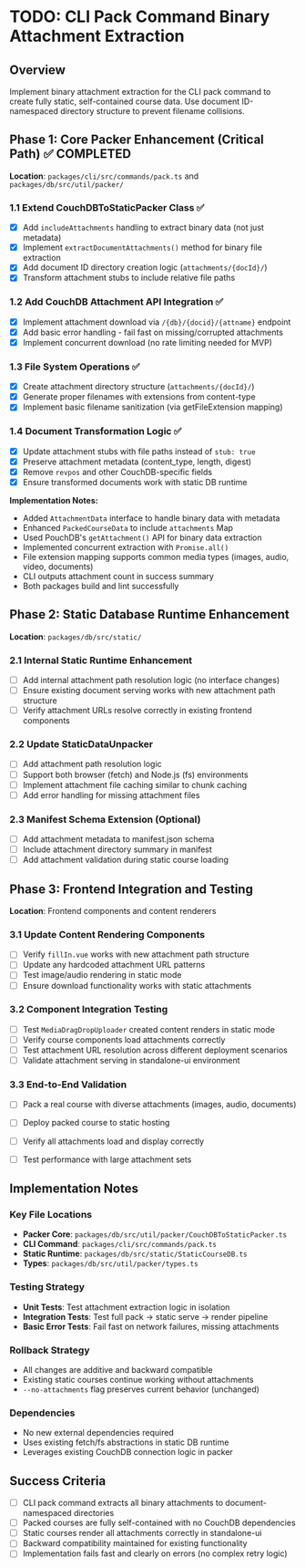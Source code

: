 # TODO: CLI Pack Command Binary Attachment Extraction

## Overview
Implement binary attachment extraction for the CLI pack command to create fully static, self-contained course data. Use document ID-namespaced directory structure to prevent filename collisions.

## Phase 1: Core Packer Enhancement (Critical Path) ✅ COMPLETED
**Location**: `packages/cli/src/commands/pack.ts` and `packages/db/src/util/packer/`

### 1.1 Extend CouchDBToStaticPacker Class ✅
- [x] Add `includeAttachments` handling to extract binary data (not just metadata)
- [x] Implement `extractDocumentAttachments()` method for binary file extraction  
- [x] Add document ID directory creation logic (`attachments/{docId}/`)
- [x] Transform attachment stubs to include relative file paths

### 1.2 Add CouchDB Attachment API Integration ✅
- [x] Implement attachment download via `/{db}/{docid}/{attname}` endpoint
- [x] Add basic error handling - fail fast on missing/corrupted attachments
- [x] Implement concurrent download (no rate limiting needed for MVP)

### 1.3 File System Operations ✅
- [x] Create attachment directory structure (`attachments/{docId}/`)
- [x] Generate proper filenames with extensions from content-type
- [x] Implement basic filename sanitization (via getFileExtension mapping)

### 1.4 Document Transformation Logic ✅
- [x] Update attachment stubs with file paths instead of `stub: true`
- [x] Preserve attachment metadata (content_type, length, digest)
- [x] Remove `revpos` and other CouchDB-specific fields
- [x] Ensure transformed documents work with static DB runtime

**Implementation Notes:**
- Added `AttachmentData` interface to handle binary data with metadata
- Enhanced `PackedCourseData` to include `attachments` Map  
- Used PouchDB's `getAttachment()` API for binary data extraction
- Implemented concurrent extraction with `Promise.all()`
- File extension mapping supports common media types (images, audio, video, documents)
- CLI outputs attachment count in success summary
- Both packages build and lint successfully


## Phase 2: Static Database Runtime Enhancement
**Location**: `packages/db/src/static/`

### 2.1 Internal Static Runtime Enhancement
- [ ] Add internal attachment path resolution logic (no interface changes)
- [ ] Ensure existing document serving works with new attachment path structure
- [ ] Verify attachment URLs resolve correctly in existing frontend components

### 2.2 Update StaticDataUnpacker
- [ ] Add attachment path resolution logic
- [ ] Support both browser (fetch) and Node.js (fs) environments
- [ ] Implement attachment file caching similar to chunk caching
- [ ] Add error handling for missing attachment files

### 2.3 Manifest Schema Extension (Optional)
- [ ] Add attachment metadata to manifest.json schema
- [ ] Include attachment directory summary in manifest
- [ ] Add attachment validation during static course loading

## Phase 3: Frontend Integration and Testing
**Location**: Frontend components and content renderers

### 3.1 Update Content Rendering Components
- [ ] Verify `fillIn.vue` works with new attachment path structure
- [ ] Update any hardcoded attachment URL patterns
- [ ] Test image/audio rendering in static mode
- [ ] Ensure download functionality works with static attachments

### 3.2 Component Integration Testing
- [ ] Test `MediaDragDropUploader` created content renders in static mode
- [ ] Verify course components load attachments correctly
- [ ] Test attachment URL resolution across different deployment scenarios
- [ ] Validate attachment serving in standalone-ui environment

### 3.3 End-to-End Validation
- [ ] Pack a real course with diverse attachments (images, audio, documents)
- [ ] Deploy packed course to static hosting
- [ ] Verify all attachments load and display correctly
- [ ] Test performance with large attachment sets


## Implementation Notes

### Key File Locations
- **Packer Core**: `packages/db/src/util/packer/CouchDBToStaticPacker.ts`
- **CLI Command**: `packages/cli/src/commands/pack.ts`
- **Static Runtime**: `packages/db/src/static/StaticCourseDB.ts`
- **Types**: `packages/db/src/util/packer/types.ts`

### Testing Strategy
- **Unit Tests**: Test attachment extraction logic in isolation
- **Integration Tests**: Test full pack → static serve → render pipeline
- **Basic Error Tests**: Fail fast on network failures, missing attachments

### Rollback Strategy
- All changes are additive and backward compatible
- Existing static courses continue working without attachments
- `--no-attachments` flag preserves current behavior (unchanged)

### Dependencies
- No new external dependencies required
- Uses existing fetch/fs abstractions in static DB runtime
- Leverages existing CouchDB connection logic in packer

## Success Criteria
- [ ] CLI pack command extracts all binary attachments to document-namespaced directories
- [ ] Packed courses are fully self-contained with no CouchDB dependencies
- [ ] Static courses render all attachments correctly in standalone-ui
- [ ] Backward compatibility maintained for existing functionality
- [ ] Implementation fails fast and clearly on errors (no complex retry logic)